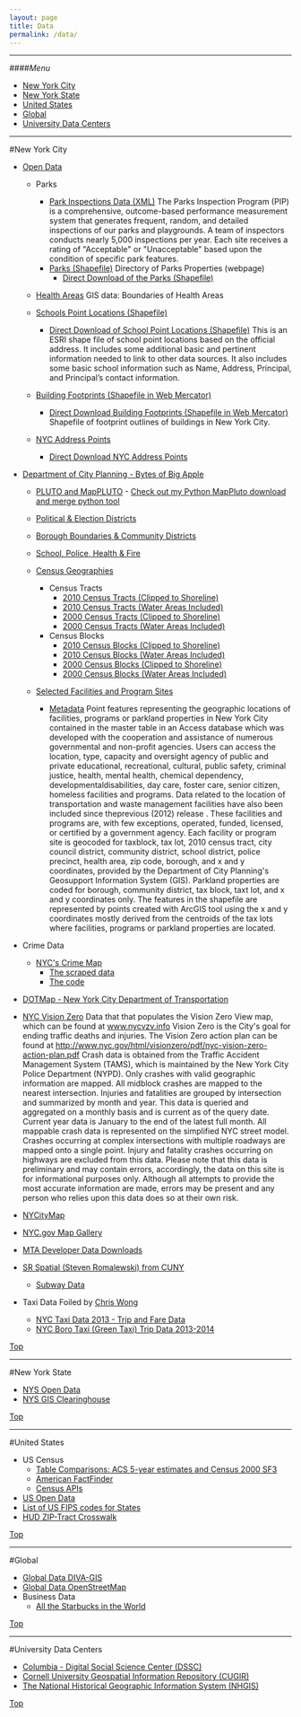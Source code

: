 ```yaml
---
layout: page
title: Data
permalink: /data/
---
```


---

####<a name="top"></a>*Menu*
* [New York City](#nyc)
* [New York State](#nys)
* [United States](#us)
* [Global](#global)
* [University Data Centers](#univ)


---


#<a name="nyc"></a>New York City
* [Open Data](https://nycopendata.socrata.com/)
	* Parks
		* [Park Inspections Data (XML)](https://data.cityofnewyork.us/Housing-Development/Parks-Inspections-data/t9jy-gfev)
The Parks Inspection Program (PIP) is a comprehensive, outcome-based performance measurement system that generates frequent, random, and detailed inspections of our parks and playgrounds. A team of inspectors conducts nearly 5,000 inspections per year. Each site receives a rating of "Acceptable" or "Unacceptable" based upon the condition of specific park features.
		* [Parks (Shapefile)](https://data.cityofnewyork.us/City-Government/Parks-Properties/rjaj-zgq7)
Directory of Parks Properties (webpage)
			* [Direct Download of the Parks (Shapefile)](https://data.cityofnewyork.us/api/geospatial/rjaj-zgq7?method=export&format=Shapefile)
			
			
	* [Health Areas](https://data.cityofnewyork.us/Health/Health-Areas/5p78-k3zm) GIS data: Boundaries of Health Areas
	
	* [Schools Point Locations (Shapefile)](https://data.cityofnewyork.us/Education/School-Point-Locations/jfju-ynrr)
		* [Direct Download of School Point Locations (Shapefile)](https://data.cityofnewyork.us/download/jfju-ynrr/application/zip)
	This is an ESRI shape file of school point locations based on the official address.  It includes some additional basic and pertinent information needed to link to other data sources. It also includes some basic school information such as Name, Address, Principal, and Principal’s contact information.
	
	* [Building Footprints (Shapefile in Web Mercator)](https://data.cityofnewyork.us/Housing-Development/Building-Footprints/tb92-6tj8)
		* [Direct Download Building Footprints (Shapefile in Web Mercator)](https://data.cityofnewyork.us/download/tb92-6tj8/application/zip) Shapefile of footprint outlines of buildings in New York City.	
	
	* [NYC Address Points](https://data.cityofnewyork.us/City-Government/NYC-Address-Points/4iq4-tuhq)
		* [Direct Download NYC Address Points](https://data.cityofnewyork.us/download/4iq4-tuhq/application/zip)
	
* [Department of City Planning - Bytes of Big Apple](http://www.nyc.gov/html/dcp/html/bytes/applbyte.shtml)
	* [PLUTO and MapPLUTO](http://www.nyc.gov/html/dcp/html/bytes/applbyte.shtml#pluto) - [Check out my Python MapPluto download and merge python tool](http://nygeog.github.io/code/#mappluto)
	* [Political & Election Districts](http://www.nyc.gov/html/dcp/html/bytes/districts_download_metadata.shtml#pod)
	* [Borough Boundaries & Community Districts](http://www.nyc.gov/html/dcp/html/bytes/districts_download_metadata.shtml#bcd)
	* [School, Police, Health & Fire](http://www.nyc.gov/html/dcp/html/bytes/districts_download_metadata.shtml#shfp)
	* [Census Geographies](http://www.nyc.gov/html/dcp/html/bytes/districts_download_metadata.shtml#cbt)
		* Census Tracts
			* [2010 Census Tracts (Clipped to Shoreline)](http://www.nyc.gov/html/dcp/download/bytes/nyct2010_14d.zip)
			* [2010 Census Tracts (Water Areas Included)](http://www.nyc.gov/html/dcp/download/bytes/nyct2010wi_14d.zip)
			* [2000 Census Tracts (Clipped to Shoreline)](http://www.nyc.gov/html/dcp/download/bytes/nyct2000_14d.zip)
			* [2000 Census Tracts (Water Areas Included)](http://www.nyc.gov/html/dcp/download/bytes/nyct2000wi_14d.zip)	
		* Census Blocks
			* [2010 Census Blocks (Clipped to Shoreline)](http://www.nyc.gov/html/dcp/download/bytes/nycb2010_14d.zip)
			* [2010 Census Blocks (Water Areas Included)](http://www.nyc.gov/html/dcp/download/bytes/nycb2010wi_14d.zip)
			* [2000 Census Blocks (Clipped to Shoreline)](http://www.nyc.gov/html/dcp/download/bytes/nycb2000_14d.zip)
			* [2000 Census Blocks (Water Areas Included)](http://www.nyc.gov/html/dcp/download/bytes/nycb2000wi_14d.zip)
			
	* [Selected Facilities and Program Sites](http://www.nyc.gov/html/dcp/html/bytes/dwnselfac.shtml)			
		* [Metadata](http://www.nyc.gov/html/dcp/pdf/bytes/selfac_metadata.pdf) Point features representing the geographic locations of facilities, programs or parkland properties in New York City contained in the master table in an Access database which was developed with the
cooperation and assistance of numerous governmental and non-profit agencies. Users can access the location, type, capacity and oversight agency of public and private educational, recreational, cultural, public safety, criminal justice, health, mental health, chemical dependency, developmentaldisabilities, day care, foster care, senior citizen, homeless facilities and programs. Data related to the location of transportation and waste management facilities have also been included since theprevious (2012) release . These facilities and programs are, with few exceptions, operated, funded, licensed, or certified by a government agency. Each facility or program site is geocoded for taxblock, tax lot, 2010 census tract, city council district, community district, school district, police precinct, health area, zip code, borough, and x and y coordinates, provided by the Department of City Planning's Geosupport Information System (GIS). Parkland properties are coded for borough, community district, tax block, taxt lot, and x and y coordinates only. The features in the shapefile are represented by points created with ArcGIS tool using the x and y coordinates mostly derived from the centroids of the tax lots where facilities, programs or parkland properties are located.		

* Crime Data
	* [NYC's Crime Map](http://maps.nyc.gov/crime/)
		* [The scraped data](http://small.dada.pink/nyc-crime-map-data/)
		* [The code](https://github.com/tlevine/nyc-crime-map)
			
* [DOTMap - New York City Department of Transportation](http://gis.nyc.gov/doitt/nycitymap/template?applicationName=DOT)
	

* [NYC Vision Zero](https://data.cityofnewyork.us/Public-Safety/Vision-Zero-View-Data/y74e-vkxy) Data that that populates the Vision Zero View map, which can be found at www.nycvzv.info Vision Zero is the City's goal for ending traffic deaths and injuries. The Vision Zero action plan can be found at http://www.nyc.gov/html/visionzero/pdf/nyc-vision-zero-action-plan.pdf Crash data is obtained from the Traffic Accident Management System (TAMS), which is maintained by the New York City Police Department (NYPD). Only crashes with valid geographic information are mapped. All midblock crashes are mapped to the nearest intersection. Injuries and fatalities are grouped by intersection and summarized by month and year. This data is queried and aggregated on a monthly basis and is current as of the query date. Current year data is January to the end of the latest full month. All mappable crash data is represented on the simplified NYC street model. Crashes occurring at complex intersections with multiple roadways are mapped onto a single point. Injury and fatality crashes occurring on highways are excluded from this data. Please note that this data is preliminary and may contain errors, accordingly, the data on this site is for informational purposes only. Although all attempts to provide the most accurate information are made, errors may be present and any person who relies upon this data does so at their own risk.



* [NYCityMap](http://maps.nyc.gov/doitt/nycitymap/)
* [NYC.gov Map Gallery](http://www1.nyc.gov/nyc-resources/nyc-maps.page)
* [MTA Developer Data Downloads](http://web.mta.info/developers/download.html)
* [SR Spatial (Steven Romalewski) from CUNY](http://spatialityblog.com)
	* [Subway Data](http://spatialityblog.com/2010/07/08/mta-gis-data-update/)


* Taxi Data Foiled by [Chris Wong](http://chriswhong.com)
	* [NYC Taxi Data 2013 - Trip and Fare Data](http://chriswhong.com/open-data/foil_nyc_taxi/)
	* [NYC Boro Taxi (Green Taxi) Trip Data 2013-2014](http://chriswhong.com/nycborotaxidata/)
	
	
[Top](#top)

---

#<a name="nys"></a>New York State
* [NYS Open Data](https://data.ny.gov/)
* [NYS GIS Clearinghouse](https://gis.ny.gov/)

[Top](#top)

---

#<a name="us"></a>United States
* US Census
	* [Table Comparisons: ACS 5-year estimates and Census 2000 SF3](http://www.census.gov/acs/www/guidance_for_data_users/table_comparisons/index.php)
	* [American FactFinder](http://factfinder.census.gov/faces/nav/jsf/pages/index.xhtml)
	* [Census APIs](http://www.census.gov/data/developers/data-sets.html)
* [US Open Data](https://www.data.gov/)
* [List of US FIPS codes for States](http://www.epa.gov/envirofw/html/codes/state.html)
* [HUD ZIP-Tract Crosswalk](http://www.huduser.org/portal/datasets/usps_crosswalk.html)

[Top](#top)

---

#<a name="global"></a>Global
* [Global Data DIVA-GIS](http://www.diva-gis.org/)
* [Global Data OpenStreetMap](http://www.openstreetmap.org/)
* Business Data
	* [All the Starbucks in the World](https://opendata.socrata.com/Business/All-Starbucks-Locations-in-the-World-Point-Map/7sg8-44ed)
	
[Top](#top)

---

#<a name="univ"></a>University Data Centers
* [Columbia - Digital Social Science Center (DSSC) ](http://gis.columbia.edu/data.html)
* [Cornell University Geospatial Information Repository (CUGIR)](http://cugir.mannlib.cornell.edu/)
* [The National Historical Geographic Information System (NHGIS)](https://www.nhgis.org/)


[Top](#top)
